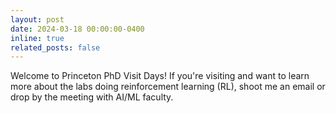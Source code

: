 ```yaml
---
layout: post
date: 2024-03-18 00:00:00-0400
inline: true
related_posts: false
---
```


Welcome to Princeton PhD Visit Days! If you're visiting and want to learn more about the labs doing reinforcement learning (RL), shoot me an email or drop by the meeting with AI/ML faculty.
